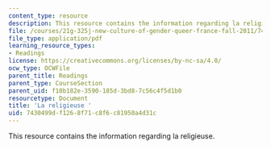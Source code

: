```yaml
---
content_type: resource
description: This resource contains the information regarding la religieuse.
file: /courses/21g-325j-new-culture-of-gender-queer-france-fall-2011/7430499df1268f71c8f6c81950a4d31c_MIT21G_325JF11_Diderot.pdf
file_type: application/pdf
learning_resource_types:
- Readings
license: https://creativecommons.org/licenses/by-nc-sa/4.0/
ocw_type: OCWFile
parent_title: Readings
parent_type: CourseSection
parent_uid: f10b182e-3590-185d-3bd8-7c56c4f5d1b0
resourcetype: Document
title: 'La religieuse '
uid: 7430499d-f126-8f71-c8f6-c81950a4d31c
---
```

This resource contains the information regarding la religieuse.